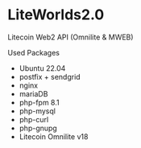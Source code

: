 # LiteWorlds2.0

Litecoin Web2 API (Omnilite & MWEB)

Used Packages

- Ubuntu 22.04
- postfix + sendgrid
- nginx
- mariaDB
- php-fpm 8.1
- php-mysql
- php-curl
- php-gnupg
- Litecoin Omnilite v18
